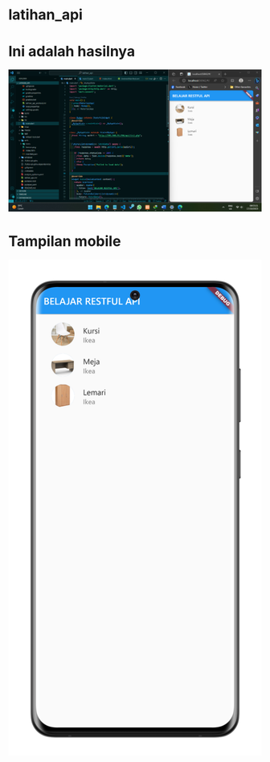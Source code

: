 # latihan_api

# Ini adalah hasilnya
<img src="folder_screenshoot/hasil.png" alt="hasil">

# Tampilan mobile
<img src="folder_screenshoot/mockup.png" alt="hasil">
